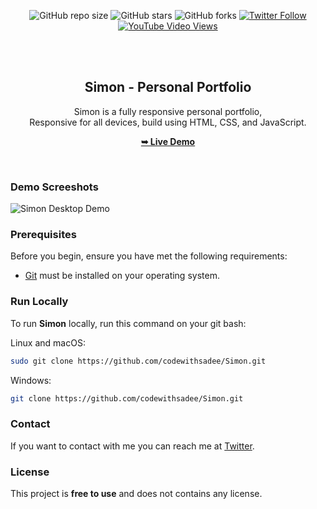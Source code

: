 <div align="center">
  
  ![GitHub repo size](https://img.shields.io/github/repo-size/codewithsadee/Simon)
  ![GitHub stars](https://img.shields.io/github/stars/codewithsadee/Simon?style=social)
  ![GitHub forks](https://img.shields.io/github/forks/codewithsadee/Simon?style=social)
[![Twitter Follow](https://img.shields.io/twitter/follow/codewithsadee_?style=social)](https://twitter.com/intent/follow?screen_name=codewithsadee_)
  [![YouTube Video Views](https://img.shields.io/youtube/views/lD-hxm19ncs?style=social)](https://youtu.be/lD-hxm19ncs)

  <br />
  <br />

  <h2 align="center">Simon - Personal Portfolio</h2>

  Simon is a fully responsive personal portfolio, <br />Responsive for all devices, build using HTML, CSS, and JavaScript.

  <a href="https://codewithsadee.github.io/Simon/"><strong>➥ Live Demo</strong></a>

</div>

<br />

### Demo Screeshots

![Simon Desktop Demo](./readme-images/desktop.png "Desktop Demo")

### Prerequisites

Before you begin, ensure you have met the following requirements:

* [Git](https://git-scm.com/downloads "Download Git") must be installed on your operating system.

### Run Locally

To run **Simon** locally, run this command on your git bash:

Linux and macOS:

```bash
sudo git clone https://github.com/codewithsadee/Simon.git
```

Windows:

```bash
git clone https://github.com/codewithsadee/Simon.git
```

### Contact

If you want to contact with me you can reach me at [Twitter](https://www.twitter.com/codewithsadee).

### License

This project is **free to use** and does not contains any license.
